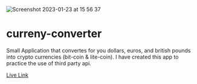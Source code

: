 ![Screenshot 2023-01-23 at 15 56 37](https://user-images.githubusercontent.com/93989404/214072328-9e2382ee-662d-4944-924f-a1ad2da21450.png)

# curreny-converter

Small Application that convertes for you dollars, euros, and british pounds into crypto currencies (bit-coin & lite-coin). I have created this app to practice the use of third party api. 

[Live Link](https://urieskenasy.github.io/curreny-converter/)
